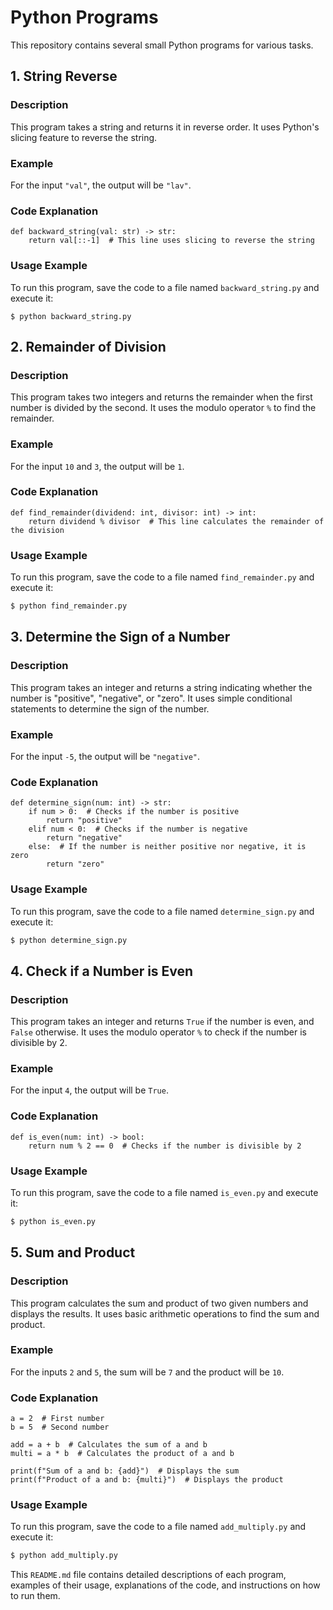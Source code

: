 # Python Programs

This repository contains several small Python programs for various tasks.

## 1. String Reverse

### Description
This program takes a string and returns it in reverse order. It uses Python's slicing feature to reverse the string.

### Example
For the input `"val"`, the output will be `"lav"`.

### Code Explanation
```
def backward_string(val: str) -> str:
    return val[::-1]  # This line uses slicing to reverse the string
```

### Usage Example
To run this program, save the code to a file named `backward_string.py` and execute it:
```
$ python backward_string.py
```

## 2. Remainder of Division

### Description
This program takes two integers and returns the remainder when the first number is divided by the second. It uses the modulo operator `%` to find the remainder.

### Example
For the input `10` and `3`, the output will be `1`.

### Code Explanation
```
def find_remainder(dividend: int, divisor: int) -> int:
    return dividend % divisor  # This line calculates the remainder of the division
```

### Usage Example
To run this program, save the code to a file named `find_remainder.py` and execute it:
```sh
$ python find_remainder.py
```

## 3. Determine the Sign of a Number

### Description
This program takes an integer and returns a string indicating whether the number is "positive", "negative", or "zero". It uses simple conditional statements to determine the sign of the number.

### Example
For the input `-5`, the output will be `"negative"`.

### Code Explanation
```
def determine_sign(num: int) -> str:
    if num > 0:  # Checks if the number is positive
        return "positive"
    elif num < 0:  # Checks if the number is negative
        return "negative"
    else:  # If the number is neither positive nor negative, it is zero
        return "zero"
```

### Usage Example
To run this program, save the code to a file named `determine_sign.py` and execute it:
```sh
$ python determine_sign.py
```

## 4. Check if a Number is Even

### Description
This program takes an integer and returns `True` if the number is even, and `False` otherwise. It uses the modulo operator `%` to check if the number is divisible by 2.

### Example
For the input `4`, the output will be `True`.

### Code Explanation
```
def is_even(num: int) -> bool:
    return num % 2 == 0  # Checks if the number is divisible by 2
```

### Usage Example
To run this program, save the code to a file named `is_even.py` and execute it:
```sh
$ python is_even.py
```

## 5. Sum and Product

### Description
This program calculates the sum and product of two given numbers and displays the results. It uses basic arithmetic operations to find the sum and product.

### Example
For the inputs `2` and `5`, the sum will be `7` and the product will be `10`.

### Code Explanation
```
a = 2  # First number
b = 5  # Second number

add = a + b  # Calculates the sum of a and b
multi = a * b  # Calculates the product of a and b

print(f"Sum of a and b: {add}")  # Displays the sum
print(f"Product of a and b: {multi}")  # Displays the product
```

### Usage Example
To run this program, save the code to a file named `add_multiply.py` and execute it:
```sh
$ python add_multiply.py
```

This `README.md` file contains detailed descriptions of each program, examples of their usage, explanations of the code, and instructions on how to run them.
```
